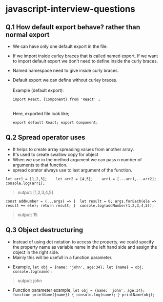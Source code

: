 # javascript-interview-questions


## Q.1 How default export behave? rather than normal export

* We can have only one default export in the file.<br>
* If we import inside curley braces that is called named export. If we want to import default export we don't need to define inside the curly braces.<br>
* Named namespace need to give inside curly braces.<br>
* Default export we can define without curley braces.<br>
  <br>
Example (default export):<br>
 
  `import React, {Component} from 'React' ;`

  <br>
  Here, exported file look like;<br>

  `export default React;
  export Component;`


## Q.2 Spread operator uses

* It helps to create array spreading values from another array.
* It's used to create swallow copy for object
* When we use in the method argument we can pass n number of arguments to that function.
* spread oprator always use to last argument of the function.

`let arr1 = [1,2,3];   
let arr2 = [4,5];   
arr1 = [...arr1,...arr2];   
console.log(arr1);`   


> output: [1,2,3,4,5]

`const addNumber = (...args) => { 
  let result = 0;
  args.forEach(ele => result += ele);
  return result;
} 
console.log(addNumber(1,2,3,4,5));`

>output: 15

## Q.3 Object destructuring
* Instead of using dot notation to access the property, we could specify the property name as variable name in the left hand side and assign the object in the right side. 
* Mainly this will be usefull in a function parameter.
- Example,
`let obj = {name: 'john', age:34};
let {name} = obj;
console.log(name);`

>output: john

- Function parameter example,
`let obj = {name: 'john', age:34};
function printName({name}) {
console.log(name);
}
printName(obj);`
